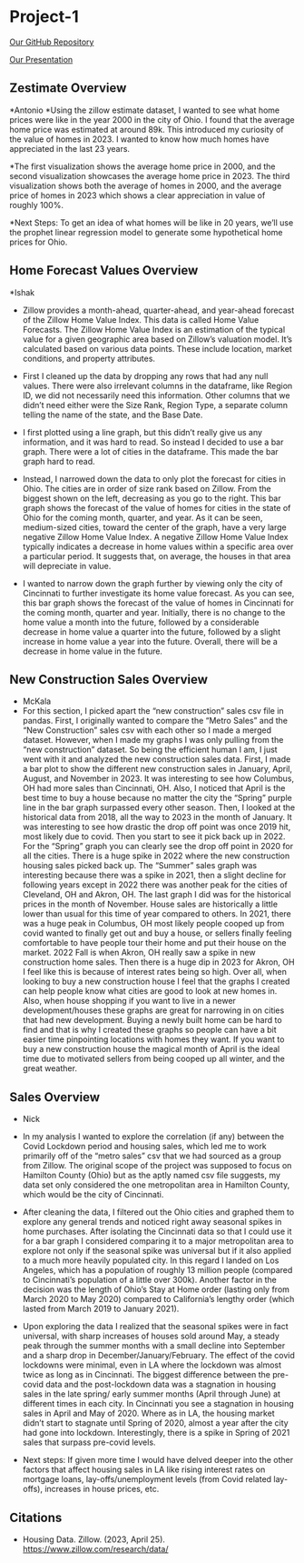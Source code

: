 # Project-1

<a href="https://github.com/McKala1/Project-1.git">Our GitHub Repository</a>

<a href="https://docs.google.com/presentation/d/1Kh3zalNeDSe10xlnWiPzQ218AbuSXv8-if7WtuW2eWU/edit?usp=sharing">Our Presentation</a>


## Zestimate Overview
*Antonio
*Using the zillow estimate dataset, I wanted to see what home prices were like in the year 2000 in the city of Ohio. I found that the average home price was estimated at around 89k. This introduced my curiosity of the value of homes in 2023. I wanted to know how much homes have appreciated in the last 23 years.

*The first visualization shows the average home price in 2000, and the second visualization showcases the average home price in 2023. The third visualization shows both the average of homes in 2000, and the average price of homes in 2023 which shows a clear appreciation in value of roughly 100%.

*Next Steps: To get an idea of what homes will be like in 20 years, we’ll use the prophet linear regression model to generate some hypothetical home prices for Ohio.


## Home Forecast Values Overview
*Ishak
* Zillow provides a month-ahead, quarter-ahead, and year-ahead forecast of the Zillow Home Value Index. This data is called Home Value Forecasts. The Zillow Home Value Index is an estimation of the typical value for a given geographic area based on Zillow’s valuation model. It’s calculated based on various data points. These include location, market conditions, and property attributes.

* First I cleaned up the data by dropping any rows that had any null values. There were also irrelevant columns in the dataframe, like Region ID, we did not necessarily need this information. Other columns that we didn’t need either were the Size Rank, Region Type, a separate column telling the name of the state, and the Base Date.

* I first plotted using a line graph, but this didn’t really give us any information, and it was hard to read. So instead I decided to use a bar graph. There were a lot of cities in the dataframe. This made the bar graph hard to read. 

* Instead, I narrowed down the data to only plot the forecast for cities in Ohio. The cities are in order of size rank based on Zillow. From the biggest shown on the left, decreasing as you go to the right. This bar graph shows the forecast of the value of homes for cities in the state of Ohio for the coming month, quarter, and year. As it can be seen, medium-sized cities, toward the center of the graph, have a very large negative Zillow Home Value Index. A negative Zillow Home Value Index typically indicates a decrease in home values within a specific area over a particular period. It suggests that, on average, the houses in that area will depreciate in value.

* I wanted to narrow down the graph further by viewing only the city of Cincinnati to further investigate its home value forecast. As you can see, this bar graph shows the forecast of the value of homes in Cincinnati for the coming month, quarter and year. Initially, there is no change to the home value a month into the future, followed by a considerable decrease in home value a quarter into the future, followed by a slight increase in home value a year into the future. Overall, there will be a decrease in home value in the future.


## New Construction Sales Overview 
* McKala
* For this section, I picked apart the “new construction” sales csv file in pandas. First, I originally wanted to compare the “Metro Sales” and the “New Construction” sales csv with each other so I made a merged dataset. However, when I made my graphs I was only pulling from the “new construction” dataset. So being the efficient human I am, I just went with it and analyzed the new construction sales data. First, I made a bar plot to show the different new construction sales in January, April, August, and November in 2023. It was interesting to see how Columbus, OH had more sales than Cincinnati, OH. Also, I noticed that April is the best time to buy a house because no matter the city the “Spring” purple line in the bar graph surpassed every other season. Then, I looked at the historical data from 2018, all the way to 2023 in the month of January. It was interesting to see how drastic the drop off point was once 2019 hit, most likely due to covid. Then you start to see it pick back up in 2022. For the “Spring” graph you can clearly see the drop off point in 2020 for all the cities. There is a huge spike in 2022 where the new construction housing sales picked back up. The “Summer” sales graph was interesting because there was a spike in 2021, then a slight decline for following years except in 2022 there was another peak for the cities of Cleveland, OH and Akron, OH. The last graph I did was for the historical prices in the month of November. House sales are historically a little lower than usual for this time of year compared to others. In 2021, there was a huge peak in Columbus, OH most likely people cooped up from covid wanted to finally get out and buy a house, or sellers finally feeling comfortable to have people tour their home and put their house on the market. 2022 Fall is when Akron, OH really saw a spike in new construction home sales. Then there is a huge dip in 2023 for Akron, OH I feel like this is because of interest rates being so high. Over all, when looking to buy a new construction house I feel that the graphs I created can help people know what cities are good to look at new homes in. Also, when house shopping if you want to live in a newer development/houses these graphs are great for narrowing in on cities that had new development. Buying a newly built home can be hard to find and that is why I created these graphs so people can have a bit easier time pinpointing locations with homes they want. If you want to buy a new construction house the magical month of April is the ideal time due to motivated sellers from being cooped up all winter, and the great weather. 

## Sales Overview
* Nick
* In my analysis I wanted to explore the correlation (if any) between the Covid Lockdown period and housing sales, which led me to work primarily off of the “metro sales” csv that we had sourced as a group from Zillow. The original scope of the project was supposed to focus on Hamilton County (Ohio) but as the aptly named csv file suggests, my data set only considered the one metropolitan area in Hamilton County, which would be the city of Cincinnati. 

* After cleaning the data, I filtered out the Ohio cities and graphed them to explore any general trends and noticed right away seasonal spikes in home purchases. After isolating the Cincinnati data so that I could use it for a bar graph I considered comparing it to a major metropolitan area to explore not only if the seasonal spike was universal but if it also applied to a much more heavily populated city. In this regard I landed on Los Angeles, which has a population of roughly 13 million people (compared to Cincinnati’s population of a little over 300k). Another factor in the decision was the length of Ohio’s Stay at Home order (lasting only from March 2020 to May 2020) compared to California’s lengthy order (which lasted from March 2019 to January 2021).

* Upon exploring the data I realized that the seasonal spikes were in fact universal, with sharp increases of houses sold around May, a steady peak through the summer months with a small decline into September and a sharp drop in December/January/February. The effect of the covid lockdowns were minimal, even in LA where the lockdown was almost twice as long as in Cincinnati. The biggest difference between the pre-covid data and the post-lockdown data was a stagnation in housing sales in the late spring/ early summer months (April through June) at different times in each city. In Cincinnati you see a stagnation in housing sales in April and May of 2020. Where as in LA, the housing market didn’t start to stagnate until Spring of 2020, almost a year after the city had gone into lockdown. Interestingly, there is a spike in Spring of 2021 sales that surpass pre-covid levels.

* Next steps: If given more time I would have delved deeper into the other factors that affect housing sales in LA like rising interest rates on mortgage loans, lay-offs/unemployment levels (from Covid related lay-offs), increases in house prices, etc. 


## Citations

* Housing Data. Zillow. (2023, April 25). https://www.zillow.com/research/data/ 

